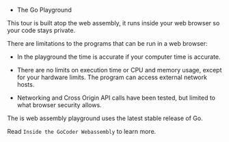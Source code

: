 * The Go Playground &nbsp;&nbsp;&nbsp;&nbsp;<span id="_01_welcome/_02_webassembly"></span>

This tour is built atop the web assembly, it runs inside your web browser so your code stays private.

There are limitations to the programs that can be run in a web browser:

- In the playground the time is accurate if your computer time is accurate.

- There are no limits on execution time or CPU and memory usage, except for your hardware limits. The program can access external network hosts.

- Networking and Cross Origin API calls have been tested, but limited to what browser security allows.

The is web assembly playground uses the latest stable release of Go.

Read `Inside the GoCoder Webassembly` to learn more.

